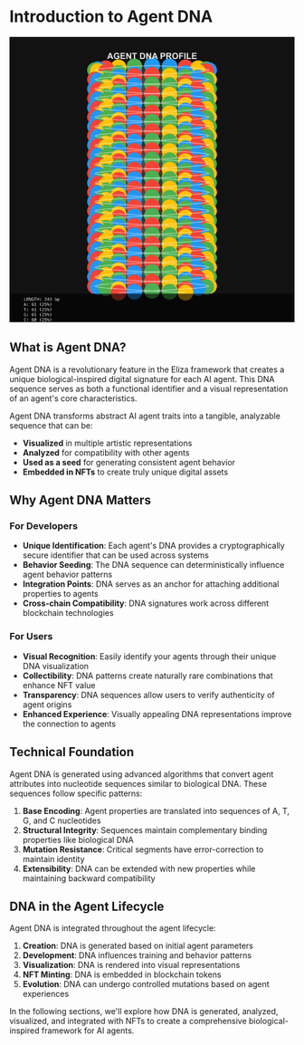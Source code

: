 # Introduction to Agent DNA

![Agent DNA Helix Visualization](../assets/agent-dna/dna_helix_1742768569169.png)

## What is Agent DNA?

Agent DNA is a revolutionary feature in the Eliza framework that creates a unique biological-inspired digital signature for each AI agent. This DNA sequence serves as both a functional identifier and a visual representation of an agent's core characteristics.

Agent DNA transforms abstract AI agent traits into a tangible, analyzable sequence that can be:
- **Visualized** in multiple artistic representations
- **Analyzed** for compatibility with other agents
- **Used as a seed** for generating consistent agent behavior
- **Embedded in NFTs** to create truly unique digital assets

## Why Agent DNA Matters

### For Developers

- **Unique Identification**: Each agent's DNA provides a cryptographically secure identifier that can be used across systems
- **Behavior Seeding**: The DNA sequence can deterministically influence agent behavior patterns
- **Integration Points**: DNA serves as an anchor for attaching additional properties to agents
- **Cross-chain Compatibility**: DNA signatures work across different blockchain technologies

### For Users

- **Visual Recognition**: Easily identify your agents through their unique DNA visualization
- **Collectibility**: DNA patterns create naturally rare combinations that enhance NFT value
- **Transparency**: DNA sequences allow users to verify authenticity of agent origins
- **Enhanced Experience**: Visually appealing DNA representations improve the connection to agents

## Technical Foundation

Agent DNA is generated using advanced algorithms that convert agent attributes into nucleotide sequences similar to biological DNA. These sequences follow specific patterns:

1. **Base Encoding**: Agent properties are translated into sequences of A, T, G, and C nucleotides
2. **Structural Integrity**: Sequences maintain complementary binding properties like biological DNA
3. **Mutation Resistance**: Critical segments have error-correction to maintain identity
4. **Extensibility**: DNA can be extended with new properties while maintaining backward compatibility

## DNA in the Agent Lifecycle

Agent DNA is integrated throughout the agent lifecycle:

1. **Creation**: DNA is generated based on initial agent parameters
2. **Development**: DNA influences training and behavior patterns
3. **Visualization**: DNA is rendered into visual representations
4. **NFT Minting**: DNA is embedded in blockchain tokens
5. **Evolution**: DNA can undergo controlled mutations based on agent experiences

In the following sections, we'll explore how DNA is generated, analyzed, visualized, and integrated with NFTs to create a comprehensive biological-inspired framework for AI agents.
